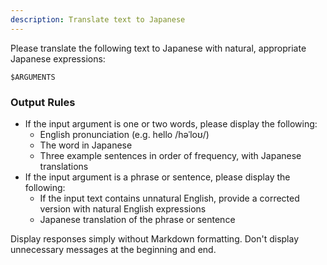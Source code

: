 ```yaml
---
description: Translate text to Japanese
---
```


Please translate the following text to Japanese with natural, appropriate Japanese expressions:

```
$ARGUMENTS
```

### Output Rules

- If the input argument is one or two words, please display the following:
  - English pronunciation (e.g. hello /həˈloʊ/)
  - The word in Japanese
  - Three example sentences in order of frequency, with Japanese translations
- If the input argument is a phrase or sentence, please display the following:
  - If the input text contains unnatural English, provide a corrected version with natural English expressions
  - Japanese translation of the phrase or sentence

Display responses simply without Markdown formatting.
Don't display unnecessary messages at the beginning and end.

